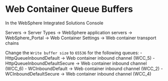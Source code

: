 # Web Container Queue Buffers

In the WebSphere Integrated Solutions Console

Servers -> Server Types -> WebSphere application servers -> WebSphere_Portal -> Web Container Settings -> Web container transport chains

Change the `Write buffer size` to `65536` for the following queues:
    - HttpQueueInboundDefault → Web container inbound channel (WCC_5)
    - HttpQueueInboundDefaultSecure → Web container inbound channel (WCC_6)
    - WCInboundDefault → Web container inbound channel (WCC_2)
    - WCInboundDefaultSecure → Web container inbound channel (WCC_4)